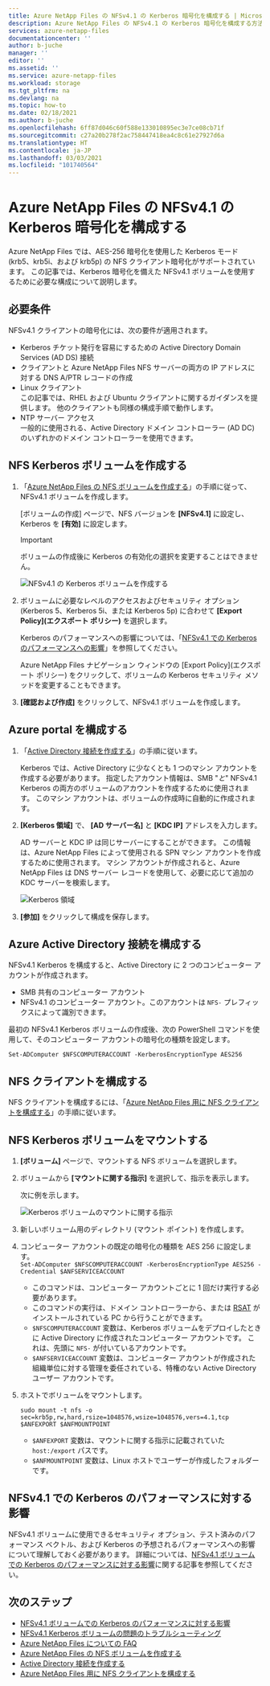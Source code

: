 ```yaml
---
title: Azure NetApp Files の NFSv4.1 の Kerberos 暗号化を構成する | Microsoft Docs
description: Azure NetApp Files の NFSv4.1 の Kerberos 暗号化を構成する方法とそのパフォーマンスへの影響について説明します。
services: azure-netapp-files
documentationcenter: ''
author: b-juche
manager: ''
editor: ''
ms.assetid: ''
ms.service: azure-netapp-files
ms.workload: storage
ms.tgt_pltfrm: na
ms.devlang: na
ms.topic: how-to
ms.date: 02/18/2021
ms.author: b-juche
ms.openlocfilehash: 6ff87d046c60f588e133010895ec3e7ce08cb71f
ms.sourcegitcommit: c27a20b278f2ac758447418ea4c8c61e27927d6a
ms.translationtype: HT
ms.contentlocale: ja-JP
ms.lasthandoff: 03/03/2021
ms.locfileid: "101740564"
---
```

# <a name="configure-nfsv41-kerberos-encryption-for-azure-netapp-files"></a>Azure NetApp Files の NFSv4.1 の Kerberos 暗号化を構成する

Azure NetApp Files では、AES-256 暗号化を使用した Kerberos モード (krb5、krb5i、および krb5p) の NFS クライアント暗号化がサポートされています。 この記事では、Kerberos 暗号化を備えた NFSv4.1 ボリュームを使用するために必要な構成について説明します。

## <a name="requirements"></a>必要条件

NFSv4.1 クライアントの暗号化には、次の要件が適用されます。 

* Kerberos チケット発行を容易にするための Active Directory Domain Services (AD DS) 接続 
* クライアントと Azure NetApp Files NFS サーバーの両方の IP アドレスに対する DNS A/PTR レコードの作成
* Linux クライアント  
    この記事では、RHEL および Ubuntu クライアントに関するガイダンスを提供します。  他のクライアントも同様の構成手順で動作します。 
* NTP サーバー アクセス  
    一般的に使用される、Active Directory ドメイン コントローラー (AD DC) のいずれかのドメイン コントローラーを使用できます。

## <a name="create-an-nfs-kerberos-volume"></a>NFS Kerberos ボリュームを作成する

1.  「[Azure NetApp Files の NFS ボリュームを作成する](azure-netapp-files-create-volumes.md)」の手順に従って、NFSv4.1 ボリュームを作成します。   

    [ボリュームの作成] ページで、NFS バージョンを **[NFSv4.1]** に設定し、Kerberos を **[有効]** に設定します。

    > [!IMPORTANT] 
    > ボリュームの作成後に Kerberos の有効化の選択を変更することはできません。

    ![NFSv4.1 の Kerberos ボリュームを作成する](../media/azure-netapp-files/create-kerberos-volume.png)  

2. ボリュームに必要なレベルのアクセスおよびセキュリティ オプション (Kerberos 5、Kerberos 5i、または Kerberos 5p) に合わせて **[Export Policy]\(エクスポート ポリシー\)** を選択します。   

    Kerberos のパフォーマンスへの影響については、「[NFSv4.1 での Kerberos のパフォーマンスへの影響](#kerberos_performance)」を参照してください。  

    Azure NetApp Files ナビゲーション ウィンドウの [Export Policy]\(エクスポート ポリシー\) をクリックして、ボリュームの Kerberos セキュリティ メソッドを変更することもできます。

3.  **[確認および作成]** をクリックして、NFSv4.1 ボリュームを作成します。

## <a name="configure-the-azure-portal"></a>Azure portal を構成する 

1.  「[Active Directory 接続を作成する](create-active-directory-connections.md)」の手順に従います。  

    Kerberos では、Active Directory に少なくとも 1 つのマシン アカウントを作成する必要があります。 指定したアカウント情報は、SMB "*と*" NFSv4.1 Kerberos の両方のボリュームのアカウントを作成するために使用されます。 このマシン アカウントは、ボリュームの作成時に自動的に作成されます。

2.  **[Kerberos 領域]** で、 **[AD サーバー名]** と **[KDC IP]** アドレスを入力します。

    AD サーバーと KDC IP は同じサーバーにすることができます。 この情報は、Azure NetApp Files によって使用される SPN マシン アカウントを作成するために使用されます。 マシン アカウントが作成されると、Azure NetApp Files は DNS サーバー レコードを使用して、必要に応じて追加の KDC サーバーを検索します。 

    ![Kerberos 領域](../media/azure-netapp-files/kerberos-realm.png)
 
3.  **[参加]** をクリックして構成を保存します。

## <a name="configure-active-directory-connection"></a>Azure Active Directory 接続を構成する 

NFSv4.1 Kerberos を構成すると、Active Directory に 2 つのコンピューター アカウントが作成されます。
* SMB 共有のコンピューター アカウント
* NFSv4.1 のコンピューター アカウント。このアカウントは `NFS-` プレフィックスによって識別できます。 

最初の NFSv4.1 Kerberos ボリュームの作成後、次の PowerShell コマンドを使用して、そのコンピューター アカウントの暗号化の種類を設定します。

`Set-ADComputer $NFSCOMPUTERACCOUNT -KerberosEncryptionType AES256`

## <a name="configure-the-nfs-client"></a>NFS クライアントを構成する 

NFS クライアントを構成するには、「[Azure NetApp Files 用に NFS クライアントを構成する](configure-nfs-clients.md)」の手順に従います。  

## <a name="mount-the-nfs-kerberos-volume"></a><a name="kerberos_mount"></a>NFS Kerberos ボリュームをマウントする

1. **[ボリューム]** ページで、マウントする NFS ボリュームを選択します。

2. ボリュームから **[マウントに関する指示]** を選択して、指示を表示します。

    次に例を示します。 

    ![Kerberos ボリュームのマウントに関する指示](../media/azure-netapp-files/mount-instructions-kerberos-volume.png)  

3. 新しいボリューム用のディレクトリ (マウント ポイント) を作成します。  

4. コンピューター アカウントの既定の暗号化の種類を AES 256 に設定します。  
    `Set-ADComputer $NFSCOMPUTERACCOUNT -KerberosEncryptionType AES256 -Credential $ANFSERVICEACCOUNT`

    * このコマンドは、コンピューター アカウントごとに 1 回だけ実行する必要があります。
    * このコマンドの実行は、ドメイン コントローラーから、または [RSAT](https://support.microsoft.com/help/2693643/remote-server-administration-tools-rsat-for-windows-operating-systems) がインストールされている PC から行うことができます。 
    * `$NFSCOMPUTERACCOUNT` 変数は、Kerberos ボリュームをデプロイしたときに Active Directory に作成されたコンピューター アカウントです。 これは、先頭に `NFS-` が付いているアカウントです。 
    * `$ANFSERVICEACCOUNT` 変数は、コンピューター アカウントが作成された組織単位に対する管理を委任されている、特権のない Active Directory ユーザー アカウントです。 

5. ホストでボリュームをマウントします。 

    `sudo mount -t nfs -o sec=krb5p,rw,hard,rsize=1048576,wsize=1048576,vers=4.1,tcp $ANFEXPORT $ANFMOUNTPOINT`

    * `$ANFEXPORT` 変数は、マウントに関する指示に記載されていた `host:/export` パスです。
    * `$ANFMOUNTPOINT` 変数は、Linux ホストでユーザーが作成したフォルダーです。

## <a name="performance-impact-of-kerberos-on-nfsv41"></a><a name="kerberos_performance"></a>NFSv4.1 での Kerberos のパフォーマンスに対する影響 

NFSv4.1 ボリュームに使用できるセキュリティ オプション、テスト済みのパフォーマンス ベクトル、および Kerberos の予想されるパフォーマンスへの影響について理解しておく必要があります。 詳細については、[NFSv4.1 ボリュームでの Kerberos のパフォーマンスに対する影響](performance-impact-kerberos.md)に関する記事を参照してください。  

## <a name="next-steps"></a>次のステップ  

* [NFSv4.1 ボリュームでの Kerberos のパフォーマンスに対する影響](performance-impact-kerberos.md)
* [NFSv4.1 Kerberos ボリュームの問題のトラブルシューティング](troubleshoot-nfsv41-kerberos-volumes.md)
* [Azure NetApp Files についての FAQ](azure-netapp-files-faqs.md)
* [Azure NetApp Files の NFS ボリュームを作成する](azure-netapp-files-create-volumes.md)
* [Active Directory 接続を作成する](create-active-directory-connections.md)
* [Azure NetApp Files 用に NFS クライアントを構成する](configure-nfs-clients.md) 
